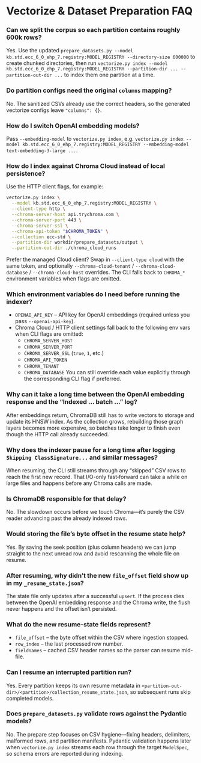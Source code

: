 # Vectorize & Dataset Preparation FAQ

### Can we split the corpus so each partition contains roughly 600k rows?
Yes. Use the updated `prepare_datasets.py --model kb.std.ecc_6_0_ehp_7.registry:MODEL_REGISTRY --directory-size 600000` to create chunked directories, then run `vectorize.py index --model kb.std.ecc_6_0_ehp_7.registry:MODEL_REGISTRY --partition-dir ... --partition-out-dir ...` to index them one partition at a time.

### Do partition configs need the original `columns` mapping?
No. The sanitized CSVs already use the correct headers, so the generated vectorize configs leave `"columns": {}`.

### How do I switch OpenAI embedding models?
Pass `--embedding-model` to `vectorize.py index`, e.g. `vectorize.py index --model kb.std.ecc_6_0_ehp_7.registry:MODEL_REGISTRY --embedding-model text-embedding-3-large ...`.

### How do I index against Chroma Cloud instead of local persistence?
Use the HTTP client flags, for example:
```bash
vectorize.py index \
  --model kb.std.ecc_6_0_ehp_7.registry:MODEL_REGISTRY \
  --client-type http \
  --chroma-server-host api.trychroma.com \
  --chroma-server-port 443 \
  --chroma-server-ssl \
  --chroma-api-token "$CHROMA_TOKEN" \
  --collection ecc-std \
  --partition-dir workdir/prepare_datasets/output \
  --partition-out-dir ./chroma_cloud_runs
```

Prefer the managed Cloud client? Swap in `--client-type cloud` with the same token, and optionally `--chroma-cloud-tenant` / `--chroma-cloud-database` / `--chroma-cloud-host` overrides. The CLI falls back to `CHROMA_*` environment variables when flags are omitted.

### Which environment variables do I need before running the indexer?
- `OPENAI_API_KEY` – API key for OpenAI embeddings (required unless you pass `--openai-api-key`).
- Chroma Cloud / HTTP client settings fall back to the following env vars when CLI flags are omitted:
  - `CHROMA_SERVER_HOST`
  - `CHROMA_SERVER_PORT`
  - `CHROMA_SERVER_SSL` (`true`, `1`, etc.)
  - `CHROMA_API_TOKEN`
  - `CHROMA_TENANT`
  - `CHROMA_DATABASE`
  You can still override each value explicitly through the corresponding CLI flag if preferred.


### Why can it take a long time between the OpenAI embedding response and the “Indexed … batch …” log?
After embeddings return, ChromaDB still has to write vectors to storage and update its HNSW index. As the collection grows, rebuilding those graph layers becomes more expensive, so batches take longer to finish even though the HTTP call already succeeded.

### Why does the indexer pause for a long time after logging `Skipping ClassSignature...` and similar messages?
When resuming, the CLI still streams through any “skipped” CSV rows to reach the first new record. That I/O-only fast‑forward can take a while on large files and happens before any Chroma calls are made.

### Is ChromaDB responsible for that delay?
No. The slowdown occurs before we touch Chroma—it’s purely the CSV reader advancing past the already indexed rows.

### Would storing the file’s byte offset in the resume state help?
Yes. By saving the seek position (plus column headers) we can jump straight to the next unread row and avoid rescanning the whole file on resume.

### After resuming, why didn’t the new `file_offset` field show up in my `_resume_state.json`?
The state file only updates after a successful `upsert`. If the process dies between the OpenAI embedding response and the Chroma write, the flush never happens and the offset isn’t persisted.

### What do the new resume-state fields represent?
- `file_offset` – the byte offset within the CSV where ingestion stopped.
- `row_index` – the last processed row number.
- `fieldnames` – cached CSV header names so the parser can resume mid-file.

### Can I resume an interrupted partition run?
Yes. Every partition keeps its own resume metadata in `<partition-out-dir>/<partition>/collection_resume_state.json`, so subsequent runs skip completed models.

### Does `prepare_datasets.py` validate rows against the Pydantic models?
No. The prepare step focuses on CSV hygiene—fixing headers, delimiters, malformed rows, and partition manifests. Pydantic validation happens later when `vectorize.py index` streams each row through the target `ModelSpec`, so schema errors are reported during indexing.
